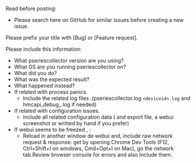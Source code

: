 Read before posting:

- Please search here on GitHub for similar issues before creating a new issue.

Please prefix your title with [Bug] or [Feature request].

Please include this information:
- What pseriescollector version are you using?
- What OS are you running pseriescollector on?
- What did you do?
- What was the expected result?
- What happened instead?
- If related with process panics.
  - Include the related log files .(pseriescollector.log `<deviceid>.log` and hmcapi_debug_<hmcid>.log if needed)
- If related with configuration issues.
  - Include all  related configuration data ( and export file, a webui screenshot or writted by hand if you prefer)
- If webui seems to be freezed , :
  - Reload in another window de webui and, include raw network request & response: get by opening Chrome Dev Tools (F12, Ctrl+Shift+I on windows, Cmd+Opt+I on Mac), go the network tab.Review browser console for errors and also Include them.
